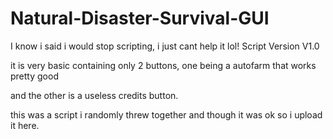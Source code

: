 # Natural-Disaster-Survival-GUI
I know i said i would stop scripting, i just cant help it lol! Script Version V1.0

it is very basic containing only 2 buttons, one being a autofarm that works pretty good

and the other is a useless credits button.

this was a script i randomly threw together and though it was ok so i upload it here.
